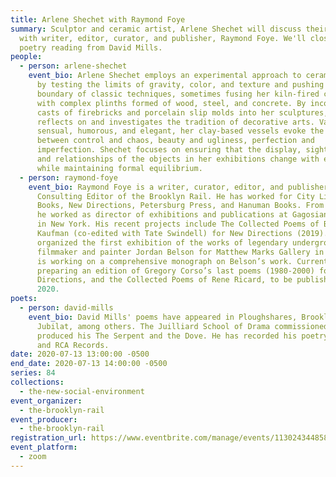 ```yaml
---
title: Arlene Shechet with Raymond Foye
summary: Sculptor and ceramic artist, Arlene Shechet will discuss their work
  with writer, editor, curator, and publisher, Raymond Foye. We'll close with a
  poetry reading from David Mills.
people:
  - person: arlene-shechet
    event_bio: Arlene Shechet employs an experimental approach to ceramic sculpture
      by testing the limits of gravity, color, and texture and pushing the
      boundary of classic techniques, sometimes fusing her kiln-fired creations
      with complex plinths formed of wood, steel, and concrete. By incorporating
      casts of firebricks and porcelain slip molds into her sculptures, she
      reflects on and investigates the tradition of decorative arts. Variously
      sensual, humorous, and elegant, her clay-based vessels evoke the tension
      between control and chaos, beauty and ugliness, perfection and
      imperfection. Shechet focuses on ensuring that the display, sight lines,
      and relationships of the objects in her exhibitions change with every view
      while maintaining formal equilibrium.
  - person: raymond-foye
    event_bio: Raymond Foye is a writer, curator, editor, and publisher, and is a
      Consulting Editor of the Brooklyn Rail. He has worked for City Lights
      Books, New Directions, Petersburg Press, and Hanuman Books. From 1990-95
      he worked as director of exhibitions and publications at Gagosian Gallery
      in New York. His recent projects include The Collected Poems of Bob
      Kaufman (co-edited with Tate Swindell) for New Directions (2019). He
      organized the first exhibition of the works of legendary underground
      filmmaker and painter Jordan Belson for Matthew Marks Gallery in 2019, and
      is working on a comprehensive monograph on Belson’s work. Currently he is
      preparing an edition of Gregory Corso’s last poems (1980-2000) for New
      Directions, and the Collected Poems of Rene Ricard, to be published in
      2020.
poets:
  - person: david-mills
    event_bio: David Mills' poems have appeared in Ploughshares, Brooklyn Rail, and
      Jubilat, among others. The Juilliard School of Drama commissioned and
      produced his The Serpent and the Dove. He has recorded his poetry on ESPN
      and RCA Records.
date: 2020-07-13 13:00:00 -0500
end_date: 2020-07-13 14:00:00 -0500
series: 84
collections:
  - the-new-social-environment
event_organizer:
  - the-brooklyn-rail
event_producer:
  - the-brooklyn-rail
registration_url: https://www.eventbrite.com/manage/events/113024344858/details
event_platform:
  - zoom
---
```

